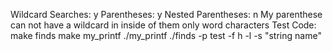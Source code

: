 Wildcard Searches: y
Parentheses: y
Nested Parentheses: n
My parenthese can not have a wildcard in inside of them only word characters
Test Code:
make finds
make my_printf
./my_printf
./finds -p test -f h -l -s "string name"
